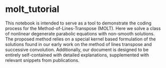 # molt_tutorial

This notebook is intended to serve as a tool to demonstrate the coding process for the Method-of-Lines-Transpose (MOLT). Here we solve a class of nonlinear degenerate parabolic equations with non-smooth solutions. The proposed method relies on a special kernel based formulation of the solutions found in our early work on the method of lines transpose and successive convolution. Additionally, our document is designed to be entirely self-contained with detailed explanations, supplemented with relevant snippets from publications.  

